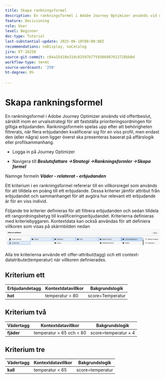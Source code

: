 ```yaml
---
title: Skapa rankningsformel
description: En rankningsformel i Adobe Journey Optimizer används vid offertbeslut, särskilt inom en urvalsstrategi för att fastställa prioriteringsordningen för giltiga erbjudanden.
feature: Decisioning
role: User
level: Beginner
doc-type: Tutorial
last-substantial-update: 2025-06-10T00:00:00Z
recommendations: noDisplay, noCatalog
jira: KT-18258
source-git-commit: c04a15418e31dc82597b7759386907013728bb0d
workflow-type: tm+mt
source-wordcount: '259'
ht-degree: 0%

---
```


# Skapa rankningsformel

En rankningsformel i Adobe Journey Optimizer används vid offertbeslut, särskilt inom en urvalsstrategi för att fastställa prioriteringsordningen för giltiga erbjudanden. Rankningsformeln spelas upp efter att behörigheten filtrerats, när flera erbjudanden kvalificerar sig för en viss profil, men endast den (eller några) som ligger överst ska presenteras baserat på affärslogik eller profilsammanhang.

* Logga in på Journey Optimizer

* Navigera till _&#x200B;**Beslutsfattare ->Strategi ->Rankningsformler ->Skapa formel**&#x200B;_

Namnge formeln _&#x200B;**Väder - relaterat - erbjudanden**&#x200B;_



Ett kriterium i en rankningsformel refererar till en villkorsregel som används för att tilldela en poäng till ett erbjudande. Dessa kriterier jämför attribut från erbjudandet och sammanhanget för att avgöra hur relevant ett erbjudande är för en viss individ.

Följande tre kriterier definieras för att filtrera erbjudanden och sedan tilldela ett rangordningsbetyg till kvalificeringserbjudandet. Kriterierna definieras med kriteriebyggaren. Kontextdata kan också användas för att definiera villkoren som visas på skärmbilden nedan
![contxt-data](assets/context-data.png)

Alla tre kriterierna använde ett offer-attribut(tagg) och ett context-datatribute(temperatur) när villkoren definierades.

## Kriterium ett

| **Erbjudandetagg** | **Kontextdatavillkor** | **Bakgrundslogik** |
|------------------|---------------------|-------------------------------------|
| **hot** | temperatur > 80 | score=Temperatur |


## Kriterium två

| **Vädertagg** | **Kontextdatavillkor** | **Bakgrundslogik** |
|------------------|---------------------------|----------------------------------------------|
| **fjäder** | temperatur > 65 och &lt; 80 | score=temperatur × 4 |

## Kriterium tre

| **Vädertagg** | **Kontextdatavillkor** | **Bakgrundslogik** |
|------------------|---------------------------|----------------------------------------------|
| **kall** | temperatur &lt; 65 | score=temperatur |
